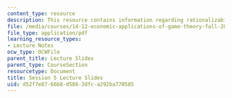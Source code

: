 ```yaml
---
content_type: resource
description: This resource contains information regarding rationalizability.
file: /media/courses/14-12-economic-applications-of-game-theory-fall-2012/d52f7e8766b8d5883dfca292ba770585_MIT14_12F12_slides5.pdf
file_type: application/pdf
learning_resource_types:
- Lecture Notes
ocw_type: OCWFile
parent_title: Lecture Slides
parent_type: CourseSection
resourcetype: Document
title: Session 5 Lecture Slides
uid: d52f7e87-66b8-d588-3dfc-a292ba770585
---
```

